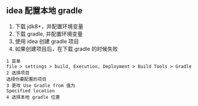 ## idea 配置本地 gradle
1. 下载 jdk8+，并配置环境变量
2. 下载 gradle, 并配置环境变量
3. 使用 idea 创建 gradle 项目
4. 如果创建项目后，在下载 gradle 的时候失败
```
1 菜单
file > settings > build, Execution, Deployment > Build Tools > Gradle
2 选择项目
选择你要配置的项目
3 更改 Use Gradle from 值为
Specified location
4 选择本地 gradle 位置
```